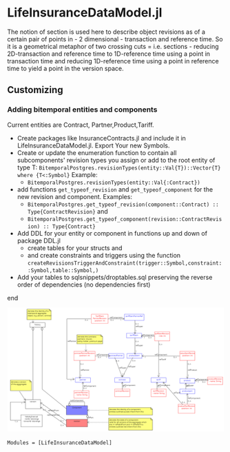 # LifeInsuranceDataModel.jl

The notion of section is used here to describe object revisions as of a certain pair of points in - 2 dimensional - transaction and reference time. So it is a geometrical metaphor of two crossing cuts = i.e. sections - reducing 2D-transaction and reference time to 1D-reference time using a point in transaction time and reducing 1D-reference time using a point in reference time to yield a point in the version space.

## Customizing
### Adding bitemporal entities and components
Current entities are Contract, Partner,Product,Tariff.
- Create packages like InsuranceContracts.jl and include
it in LifeInsuranceDataModel.jl. Export Your new Symbols.
- Create or update the enumeration function  to contain all subcomponents' revision types you assign or add to the root entity of type T:
``BitemporalPostgres.revisionTypes(entity::Val{T})::Vector{T} where {T<:Symbol}``
Example:
  - ``BitemporalPostgres.revisionTypes(entity::Val{:Contract})``
- add functions ``get_typeof_revision`` and ``get_typeof_component`` for the new revision and component.
Examples:
  - ``BitemporalPostgres.get_typeof_revision(component::Contract) :: Type{ContractRevision}`` and
  - ``BitemporalPostgres.get_typeof_component(revision::ContractRevision) :: Type{Contract}``
- Add DDL for your entity or component in functions up and down of package DDL.jl 
  - create tables for your structs and
  - and create constraints and triggers using the function ``createRevisionsTriggerAndConstraint(trigger::Symbol,constraint::Symbol,table::Symbol,)``
- Add your tables to sqlsnippets/droptables.sql preserving the reverse order of dependencies (no dependencies first)

end


![UML Model](../assets/LifeInsuranceDataModel.png)

```@autodocs
Modules = [LifeInsuranceDataModel]
```